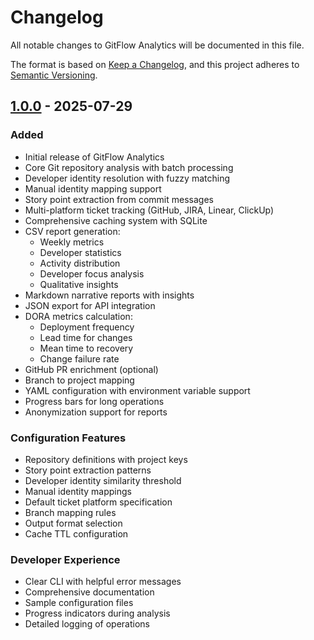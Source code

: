 # Changelog

All notable changes to GitFlow Analytics will be documented in this file.

The format is based on [Keep a Changelog](https://keepachangelog.com/en/1.0.0/),
and this project adheres to [Semantic Versioning](https://semver.org/spec/v2.0.0.html).

## [1.0.0] - 2025-07-29

### Added
- Initial release of GitFlow Analytics
- Core Git repository analysis with batch processing
- Developer identity resolution with fuzzy matching
- Manual identity mapping support
- Story point extraction from commit messages
- Multi-platform ticket tracking (GitHub, JIRA, Linear, ClickUp)
- Comprehensive caching system with SQLite
- CSV report generation:
  - Weekly metrics
  - Developer statistics
  - Activity distribution
  - Developer focus analysis
  - Qualitative insights
- Markdown narrative reports with insights
- JSON export for API integration
- DORA metrics calculation:
  - Deployment frequency
  - Lead time for changes
  - Mean time to recovery
  - Change failure rate
- GitHub PR enrichment (optional)
- Branch to project mapping
- YAML configuration with environment variable support
- Progress bars for long operations
- Anonymization support for reports

### Configuration Features
- Repository definitions with project keys
- Story point extraction patterns
- Developer identity similarity threshold
- Manual identity mappings
- Default ticket platform specification
- Branch mapping rules
- Output format selection
- Cache TTL configuration

### Developer Experience
- Clear CLI with helpful error messages
- Comprehensive documentation
- Sample configuration files
- Progress indicators during analysis
- Detailed logging of operations

[1.0.0]: https://github.com/bobmatnyc/gitflow-analytics/releases/tag/v1.0.0